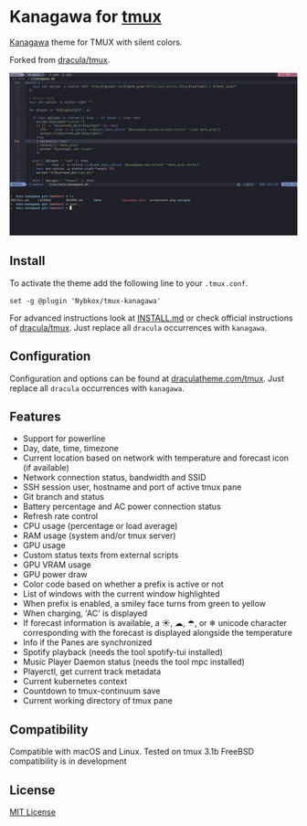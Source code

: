 
# Kanagawa for [tmux](https://github.com/tmux/tmux/wiki)

[Kanagawa](https://github.com/rebelot/kanagawa.nvim/tree/master) theme for TMUX with silent colors.

Forked from [dracula/tmux](https://github.com/dracula/tmux).

![Screenshot](./screenshot.png)

## Install
To activate the theme add the following line to your `.tmux.conf`.

    set -g @plugin 'Nybkox/tmux-kanagawa'
For advanced instructions look at [INSTALL.md](https://github.com/Nybkox/tmux-kanagawa/blob/master/INSTALL.md) or check official instructions of [dracula/tmux](https://draculatheme.com/tmux).  Just replace all `dracula` occurrences with `kanagawa`.

## Configuration

Configuration and options can be found at [draculatheme.com/tmux](https://draculatheme.com/tmux).
Just replace all `dracula` occurrences with `kanagawa`.

## Features

- Support for powerline
- Day, date, time, timezone
- Current location based on network with temperature and forecast icon (if available)
- Network connection status, bandwidth and SSID
- SSH session user, hostname and port of active tmux pane
- Git branch and status
- Battery percentage and AC power connection status
- Refresh rate control
- CPU usage (percentage or load average)
- RAM usage (system and/or tmux server)
- GPU usage
- Custom status texts from external scripts
- GPU VRAM usage
- GPU power draw
- Color code based on whether a prefix is active or not
- List of windows with the current window highlighted
- When prefix is enabled, a smiley face turns from green to yellow
- When charging, 'AC' is displayed
- If forecast information is available, a ☀, ☁, ☂, or ❄ unicode character corresponding with the forecast is displayed alongside the temperature
- Info if the Panes are synchronized
- Spotify playback (needs the tool spotify-tui installed)
- Music Player Daemon status (needs the tool mpc installed)
- Playerctl, get current track metadata
- Current kubernetes context
- Countdown to tmux-continuum save
- Current working directory of tmux pane

## Compatibility

Compatible with macOS and Linux. Tested on tmux 3.1b
FreeBSD compatibility is in development

## License

[MIT License](./LICENSE)
